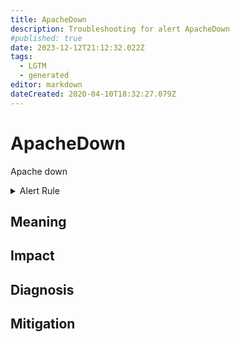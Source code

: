 ```yaml
---
title: ApacheDown
description: Troubleshooting for alert ApacheDown
#published: true
date: 2023-12-12T21:12:32.022Z
tags: 
  - LGTM
  - generated
editor: markdown
dateCreated: 2020-04-10T18:32:27.079Z
---
```


# ApacheDown

Apache down

<details>
  <summary>Alert Rule</summary>

{{% rule "apache/lusitaniae-apache-exporter.yml" "ApacheDown" %}}

{{% comment %}}

```yaml
alert: ApacheDown
expr: apache_up == 0
for: 0m
labels:
    severity: critical
annotations:
    summary: Apache down (instance {{ $labels.instance }})
    description: |-
        Apache down
          VALUE = {{ $value }}
          LABELS = {{ $labels }}
    runbook: https://github.com/srerun/prometheus-alerts/blob/main/content/runbooks/lusitaniae-apache-exporter/ApacheDown.md

```

{{% /comment %}}

</details>


## Meaning
[//]: # "Short paragraph that explains what the alert means"


## Impact
[//]: # "What could / will happen if the alert is not addressed"



## Diagnosis
[//]: # "Steps to take to identify the cause of the problem"



## Mitigation
[//]: # "The steps necessary to resolve the alert"
